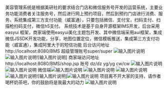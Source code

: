 美容管理系统是根据美研社的要求结合门店和微信服务号开发的运营系统，主要业务功能消费者关注服务号，然后进行网上预约项目，然后到预约门店进行消费、服务、系统集成第三方支付功能（威富通），只要包括微信、支付宝，扫码支付、扫描枪扫码支付，微信h5支付。
系统技术是基于自身开源框架IMS开发，后台采用easyui 框架，商家端使用easyui美化主题包开发、其中微信端采用aui框架，集成微信JSSDK开发功能，分享，地图位置定位，微信模板推送，集成第三方支付功能（威富通），集成阿里大于的短信功能
后台访问地址http://localhost:8080/BMS 超级管理账号super/super
![输入图片说明](https://git.oschina.net/uploads/images/2017/0813/194429_9c70e35e_436510.png "屏幕截图.png")
![输入图片说明](https://git.oschina.net/uploads/images/2017/0813/194521_e07ce4c8_436510.png "屏幕截图.png")![输入图片说明]
商家端访问地址http://localhost:8080/BMS/shop.jsp 账号 dz/dz yg/yg cw/cw
![输入图片说明](https://git.oschina.net/uploads/images/2017/0813/194632_35eacb1e_436510.png "屏幕截图.png")
![输入图片说明](https://git.oschina.net/uploads/images/2017/0813/194752_e1cf802a_436510.png "屏幕截图.png")
微信端![输入图片说明](https://git.oschina.net/uploads/images/2017/0813/195100_4b790346_436510.png "屏幕截图.png")
![输入图片说明](https://git.oschina.net/uploads/images/2017/0813/195121_4680d6f0_436510.png "屏幕截图.png")
![输入图片说明](https://git.oschina.net/uploads/images/2017/0813/195135_5e581ad9_436510.png "屏幕截图.png")
![输入图片说明](https://git.oschina.net/uploads/images/2017/0814/110345_cf060d53_436510.png "屏幕截图.png")![输入图片说明]![输入图片说明](https://git.oschina.net/uploads/images/2017/0814/110706_75ee9e5e_436510.jpeg "IMG_4556.JPG")
项目离不开大家的支持，请作者喝杯奶茶吧，你的鼓励将是我最大的动力
![输入图片说明](https://git.oschina.net/uploads/images/2017/0814/110746_ccc17898_436510.jpeg "IMG_4555.JPG")
